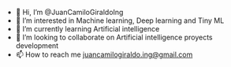 - 👋 Hi, I’m @JuanCamiloGiraldoIng
- 👀 I’m interested in Machine learning, Deep learning and Tiny ML
- 🌱 I’m currently learning Artificial intelligence
- 💞️ I’m looking to collaborate on Artificial intelligence proyects development
- 📫 How to reach me juancamilogiraldo.ing@gmail.com

<!---
Raldolodono/Raldolodono is a ✨ special ✨ repository because its `README.md` (this file) appears on your GitHub profile.
You can click the Preview link to take a look at your changes.
--->
